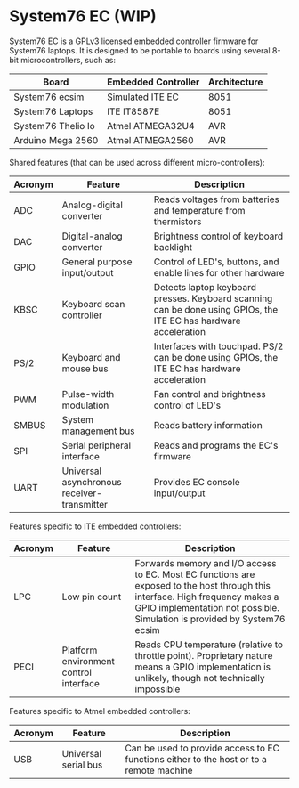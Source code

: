 # System76 EC (WIP)

System76 EC is a GPLv3 licensed embedded controller firmware for System76
laptops. It is designed to be portable to boards using several 8-bit
microcontrollers, such as:

Board              | Embedded Controller | Architecture
------------------ | ------------------- | --------------
System76 ecsim     | Simulated ITE EC    | 8051
System76 Laptops   | ITE IT8587E         | 8051
System76 Thelio Io | Atmel ATMEGA32U4    | AVR
Arduino Mega 2560  | Atmel ATMEGA2560    | AVR

Shared features (that can be used across different micro-controllers):

Acronym | Feature                      | Description
------- | ---------------------------- | -----------
ADC     | Analog-digital converter     | Reads voltages from batteries and temperature from thermistors
DAC     | Digital-analog converter     | Brightness control of keyboard backlight
GPIO    | General purpose input/output | Control of LED's, buttons, and enable lines for other hardware
KBSC    | Keyboard scan controller     | Detects laptop keyboard presses. Keyboard scanning can be done using GPIOs, the ITE EC has hardware acceleration
PS/2    | Keyboard and mouse bus       | Interfaces with touchpad. PS/2 can be done using GPIOs, the ITE EC has hardware acceleration
PWM     | Pulse-width modulation       | Fan control and brightness control of LED's
SMBUS   | System management bus        | Reads battery information
SPI     | Serial peripheral interface  | Reads and programs the EC's firmware
UART    | Universal asynchronous receiver-transmitter | Provides EC console input/output

Features specific to ITE embedded controllers:

Acronym | Feature                      | Description
------- | ---------------------------- | -----------
LPC     | Low pin count                | Forwards memory and I/O access to EC. Most EC functions are exposed to the host through this interface. High frequency makes a GPIO implementation not possible. Simulation is provided by System76 ecsim
PECI    | Platform environment control interface | Reads CPU temperature (relative to throttle point). Proprietary nature means a GPIO implementation is unlikely, though not technically impossible

Features specific to Atmel embedded controllers:

Acronym | Feature                      | Description
------- | ---------------------------- | -----------
USB     | Universal serial bus         | Can be used to provide access to EC functions either to the host or to a remote machine
